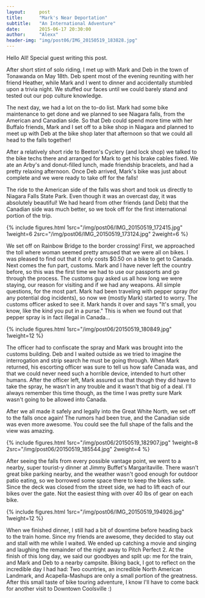 ```yaml
---
layout:     post
title:      "Mark's Near Deportation"
subtitle:   "An International Adventure"
date:       2015-06-17 20:30:00
author:     "Alexx"
header-img: "img/post06/IMG_20150519_183828.jpg"
---
```


Hello All! Special guest writing this post. 

After short stint of solo riding, I met up with Mark and Deb in the town of Tonawanda on May 18th. Deb spent most of the evening reuniting with her friend Heather, while Mark and I went to dinner and accidentally stumbled upon a trivia night. We stuffed our faces until we could barely stand and tested out our pop culture knowledge. 


The next day, we had a lot on the to-do list. Mark had some bike maintenance to get done and we planned to see Niagara falls, from the American and Canadian side. So that Deb could spend more time with her Buffalo friends, Mark and I set off to a bike shop in Niagara and planned to meet up with Deb at the bike shop later that afternoon so that we could all head to the falls together!


After a relatively short ride to  Beeton's Cyclery (and lock shop) we talked to the bike techs there and arranged for Mark to get his brake cables fixed. We ate an Arby's and donut-filled lunch,  made friendship bracelets, and had a pretty relaxing afternoon.  Once Deb arrived, Mark's bike was just about complete and we were ready to take off for the falls!

The ride to the American side of the falls was short and took us directly to Niagara Falls State Park. Even though it was an overcast day, it was absolutely beautiful! We had heard from other friends (and Deb) that the Canadian side was much better, so we took off for the first international portion of the trip. 

{% include figures.html 1src="/img/post06/IMG_20150519_172415.jpg" 1weight=6 2src="/img/post06/IMG_20150519_173124.jpg" 2weight=6 %}

We set off on Rainbow Bridge to the border crossing! First, we approached the toll where woman seemed pretty amused that we were all on bikes. I was pleased to find out that it only costs $0.50 on a bike to get to Canada. Next comes the fun part, customs. Mark and I have never left the country before, so this was the first time we had to use our passports and go through the process. The customs guy asked us all how long we were staying, our reason for visiting and if we had any weapons. All simple questions, for the most part. Mark had been traveling with pepper spray (for any potential dog incidents), so now we (mostly Mark) started to worry. The customs officer asked to see it. Mark hands it over and says "It's small, you know, like the kind you put in a purse." This is when we found out that pepper spray is in fact illegal in Canada...

{% include figures.html 1src="/img/post06/20150519_180849.jpg" 1weight=12 %}

The officer had to confiscate the spray and Mark was brought into the customs building. Deb and I waited outside as we tried to imagine the interrogation and strip search he must be going through. When Mark returned, his escorting officer was sure to tell us how safe Canada was, and that we could never need such a horrible device, intended to hurt other humans. After the officer left, Mark assured us that though they did have to take the spray, he wasn't in any trouble and it wasn't that big of a deal. I'll always remember this time though, as the time I was pretty sure Mark wasn't going to be allowed into Canada.

After we all made it safely and legally into the Great White North, we set off to the falls once again! The rumors had been true, and the Canadian side was even more awesome. You could see the full shape of the falls and the view was amazing. 

{% include figures.html 1src="/img/post06/20150519_182907.jpg" 1weight=8 2src="/img/post06/20150519_185544.jpg" 2weight=4 %}

After seeing the falls from every possible vantage point, we went to a nearby, super tourist-y dinner at Jimmy Buffet's Margaritaville. There wasn't great bike parking nearby, and the weather wasn't good enough for outdoor patio eating, so we borrowed some space there to keep the bikes safe. Since the deck was closed from the street side, we had to lift each of our bikes over the gate. Not the easiest thing with over 40 lbs of gear on each bike.

{% include figures.html 1src="/img/post06/IMG_20150519_194926.jpg" 1weight=12 %}

When we finished dinner, I still had a bit of downtime before heading back to the train home. Since my friends are awesome, they decided to stay out and stall with me while I waited. We ended up catching a movie and singing and laughing the remainder of the night away to Pitch Perfect 2. At the finish of this long day, we said our goodbyes and split up: me for the train, and Mark and Deb to a nearby campsite. Biking back, I got to reflect on the incredible day I had had: Two countries, an incredible North American Landmark, and Acapella-Mashups are only a small portion of the greatness. After this small taste of bike touring adventure, I know I'll have to come back for another visit to Downtown Coolsville :)


